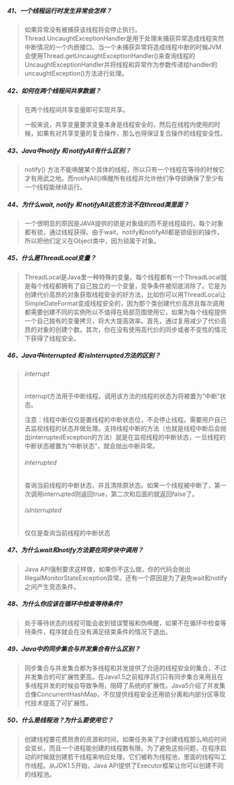 ##### 41、一个线程运行时发生异常会怎样？

>如果异常没有被捕获该线程将会停止执行。Thread.UncaughtExceptionHandler是用于处理未捕获异常造成线程突然中断情况的一个内嵌接口。当一个未捕获异常将造成线程中断的时候JVM会使用Thread.getUncaughtExceptionHandler()来查询线程的UncaughtExceptionHandler并将线程和异常作为参数传递给handler的uncaughtException()方法进行处理。

##### 42、如何在两个线程间共享数据？

>在两个线程间共享变量即可实现共享。
>
>一般来说，共享变量要求变量本身是线程安全的，然后在线程内使用的时候，如果有对共享变量的复合操作，那么也得保证复合操作的线程安全性。

##### 43、Java中notify 和 notifyAll有什么区别？

>notify() 方法不能唤醒某个具体的线程，所以只有一个线程在等待的时候它才有用武之地。而notifyAll()唤醒所有线程并允许他们争夺锁确保了至少有一个线程能继续运行。

##### 44、为什么wait, notify 和 notifyAll这些方法不在thread类里面？

>一个很明显的原因是JAVA提供的锁是对象级的而不是线程级的，每个对象都有锁，通过线程获得。由于wait，notify和notifyAll都是锁级别的操作，所以把他们定义在Object类中，因为锁属于对象。

##### 45、什么是ThreadLocal变量？

>ThreadLocal是Java里一种特殊的变量。每个线程都有一个ThreadLocal就是每个线程都拥有了自己独立的一个变量，竞争条件被彻底消除了。它是为创建代价高昂的对象获取线程安全的好方法，比如你可以用ThreadLocal让SimpleDateFormat变成线程安全的，因为那个类创建代价高昂且每次调用都需要创建不同的实例所以不值得在局部范围使用它，如果为每个线程提供一个自己独有的变量拷贝，将大大提高效率。首先，通过复用减少了代价高昂的对象的创建个数。其次，你在没有使用高代价的同步或者不变性的情况下获得了线程安全。

##### 46、Java中interrupted 和 isInterrupted方法的区别？

>###### interrupt
>
>interrupt方法用于中断线程。调用该方法的线程的状态为将被置为”中断”状态。
>
>注意：线程中断仅仅是置线程的中断状态位，不会停止线程。需要用户自己去监视线程的状态并做处理。支持线程中断的方法（也就是线程中断后会抛出interruptedException的方法）就是在监视线程的中断状态，一旦线程的中断状态被置为“中断状态”，就会抛出中断异常。
>
>###### interrupted
>
>查询当前线程的中断状态，并且清除原状态。如果一个线程被中断了，第一次调用interrupted则返回true，第二次和后面的就返回false了。
>
>###### isInterrupted
>
>仅仅是查询当前线程的中断状态

##### 47、为什么wait和notify方法要在同步块中调用？

>Java API强制要求这样做，如果你不这么做，你的代码会抛出IllegalMonitorStateException异常。还有一个原因是为了避免wait和notify之间产生竞态条件。

##### 48、为什么你应该在循环中检查等待条件?

>处于等待状态的线程可能会收到错误警报和伪唤醒，如果不在循环中检查等待条件，程序就会在没有满足结束条件的情况下退出。

##### 49、Java中的同步集合与并发集合有什么区别？

>同步集合与并发集合都为多线程和并发提供了合适的线程安全的集合，不过并发集合的可扩展性更高。在Java1.5之前程序员们只有同步集合来用且在多线程并发的时候会导致争用，阻碍了系统的扩展性。Java5介绍了并发集合像ConcurrentHashMap，不仅提供线程安全还用锁分离和内部分区等现代技术提高了可扩展性。

##### 50、什么是线程池？为什么要使用它？

>创建线程要花费昂贵的资源和时间，如果任务来了才创建线程那么响应时间会变长，而且一个进程能创建的线程数有限。为了避免这些问题，在程序启动的时候就创建若干线程来响应处理，它们被称为线程池，里面的线程叫工作线程。从JDK1.5开始，Java API提供了Executor框架让你可以创建不同的线程池。
